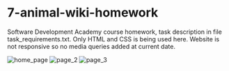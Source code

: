 # 7-animal-wiki-homework
Software Development Academy course homework, task description in file task_requirements.txt.
Only HTML and CSS is being used here. Website is not responsive so no media queries added at current date.

![home_page](https://user-images.githubusercontent.com/89336239/167221225-fed50422-6c8c-46d6-bbcb-05d198d5664b.jpg)
![page_2](https://user-images.githubusercontent.com/89336239/167221230-cae06300-22b3-41b0-a94d-106d860f17a1.jpg)
![page_3](https://user-images.githubusercontent.com/89336239/167221235-51c72a45-af5c-4689-a979-e9f7a49e1823.jpg)
